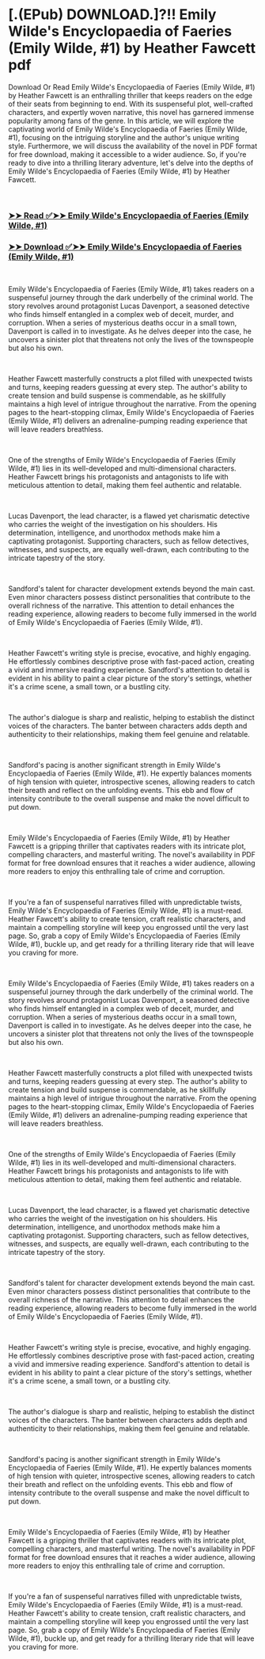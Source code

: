 # [.(EPub) DOWNLOAD.]?!! Emily Wilde's Encyclopaedia of Faeries (Emily Wilde, #1) by Heather Fawcett pdf

<p>Download Or Read Emily Wilde's Encyclopaedia of Faeries (Emily Wilde, #1) by Heather Fawcett is an enthralling thriller that keeps readers on the edge of their seats from beginning to end. With its suspenseful plot, well-crafted characters, and expertly woven narrative, this novel has garnered immense popularity among fans of the genre. In this article, we will explore the captivating world of Emily Wilde's Encyclopaedia of Faeries (Emily Wilde, #1), focusing on the intriguing storyline and the author's unique writing style. Furthermore, we will discuss the availability of the novel in PDF format for free download, making it accessible to a wider audience. So, if you're ready to dive into a thrilling literary adventure, let's delve into the depths of Emily Wilde's Encyclopaedia of Faeries (Emily Wilde, #1) by Heather Fawcett.</p>
<p>&nbsp;</p>

### [➤➤ Read ✅➤➤ Emily Wilde's Encyclopaedia of Faeries (Emily Wilde, #1)](https://pdfworldcenter.com/?book=60657589)

### [➤➤ Download ✅➤➤ Emily Wilde's Encyclopaedia of Faeries (Emily Wilde, #1)](https://pdfworldcenter.com/?book=60657589)

<p>&nbsp;</p>
<p>Emily Wilde's Encyclopaedia of Faeries (Emily Wilde, #1) takes readers on a suspenseful journey through the dark underbelly of the criminal world. The story revolves around protagonist Lucas Davenport, a seasoned detective who finds himself entangled in a complex web of deceit, murder, and corruption. When a series of mysterious deaths occur in a small town, Davenport is called in to investigate. As he delves deeper into the case, he uncovers a sinister plot that threatens not only the lives of the townspeople but also his own.</p>
<p>&nbsp;</p>
<p>Heather Fawcett masterfully constructs a plot filled with unexpected twists and turns, keeping readers guessing at every step. The author's ability to create tension and build suspense is commendable, as he skillfully maintains a high level of intrigue throughout the narrative. From the opening pages to the heart-stopping climax, Emily Wilde's Encyclopaedia of Faeries (Emily Wilde, #1) delivers an adrenaline-pumping reading experience that will leave readers breathless.</p>
<p>&nbsp;</p>
<p>One of the strengths of Emily Wilde's Encyclopaedia of Faeries (Emily Wilde, #1) lies in its well-developed and multi-dimensional characters. Heather Fawcett brings his protagonists and antagonists to life with meticulous attention to detail, making them feel authentic and relatable.</p>
<p>&nbsp;</p>
<p>Lucas Davenport, the lead character, is a flawed yet charismatic detective who carries the weight of the investigation on his shoulders. His determination, intelligence, and unorthodox methods make him a captivating protagonist. Supporting characters, such as fellow detectives, witnesses, and suspects, are equally well-drawn, each contributing to the intricate tapestry of the story.</p>
<p>&nbsp;</p>
<p>Sandford's talent for character development extends beyond the main cast. Even minor characters possess distinct personalities that contribute to the overall richness of the narrative. This attention to detail enhances the reading experience, allowing readers to become fully immersed in the world of Emily Wilde's Encyclopaedia of Faeries (Emily Wilde, #1).</p>
<p>&nbsp;</p>
<p>Heather Fawcett's writing style is precise, evocative, and highly engaging. He effortlessly combines descriptive prose with fast-paced action, creating a vivid and immersive reading experience. Sandford's attention to detail is evident in his ability to paint a clear picture of the story's settings, whether it's a crime scene, a small town, or a bustling city.</p>
<p>&nbsp;</p>
<p>The author's dialogue is sharp and realistic, helping to establish the distinct voices of the characters. The banter between characters adds depth and authenticity to their relationships, making them feel genuine and relatable.</p>
<p>&nbsp;</p>
<p>Sandford's pacing is another significant strength in Emily Wilde's Encyclopaedia of Faeries (Emily Wilde, #1). He expertly balances moments of high tension with quieter, introspective scenes, allowing readers to catch their breath and reflect on the unfolding events. This ebb and flow of intensity contribute to the overall suspense and make the novel difficult to put down.</p>
<p>&nbsp;</p>
<p>Emily Wilde's Encyclopaedia of Faeries (Emily Wilde, #1) by Heather Fawcett is a gripping thriller that captivates readers with its intricate plot, compelling characters, and masterful writing. The novel's availability in PDF format for free download ensures that it reaches a wider audience, allowing more readers to enjoy this enthralling tale of crime and corruption.</p>
<p>&nbsp;</p>
<p>If you're a fan of suspenseful narratives filled with unpredictable twists, Emily Wilde's Encyclopaedia of Faeries (Emily Wilde, #1) is a must-read. Heather Fawcett's ability to create tension, craft realistic characters, and maintain a compelling storyline will keep you engrossed until the very last page. So, grab a copy of Emily Wilde's Encyclopaedia of Faeries (Emily Wilde, #1), buckle up, and get ready for a thrilling literary ride that will leave you craving for more.</p>
<p>&nbsp;</p>
<p>Emily Wilde's Encyclopaedia of Faeries (Emily Wilde, #1) takes readers on a suspenseful journey through the dark underbelly of the criminal world. The story revolves around protagonist Lucas Davenport, a seasoned detective who finds himself entangled in a complex web of deceit, murder, and corruption. When a series of mysterious deaths occur in a small town, Davenport is called in to investigate. As he delves deeper into the case, he uncovers a sinister plot that threatens not only the lives of the townspeople but also his own.</p>
<p>&nbsp;</p>
<p>Heather Fawcett masterfully constructs a plot filled with unexpected twists and turns, keeping readers guessing at every step. The author's ability to create tension and build suspense is commendable, as he skillfully maintains a high level of intrigue throughout the narrative. From the opening pages to the heart-stopping climax, Emily Wilde's Encyclopaedia of Faeries (Emily Wilde, #1) delivers an adrenaline-pumping reading experience that will leave readers breathless.</p>
<p>&nbsp;</p>
<p>One of the strengths of Emily Wilde's Encyclopaedia of Faeries (Emily Wilde, #1) lies in its well-developed and multi-dimensional characters. Heather Fawcett brings his protagonists and antagonists to life with meticulous attention to detail, making them feel authentic and relatable.</p>
<p>&nbsp;</p>
<p>Lucas Davenport, the lead character, is a flawed yet charismatic detective who carries the weight of the investigation on his shoulders. His determination, intelligence, and unorthodox methods make him a captivating protagonist. Supporting characters, such as fellow detectives, witnesses, and suspects, are equally well-drawn, each contributing to the intricate tapestry of the story.</p>
<p>&nbsp;</p>
<p>Sandford's talent for character development extends beyond the main cast. Even minor characters possess distinct personalities that contribute to the overall richness of the narrative. This attention to detail enhances the reading experience, allowing readers to become fully immersed in the world of Emily Wilde's Encyclopaedia of Faeries (Emily Wilde, #1).</p>
<p>&nbsp;</p>
<p>Heather Fawcett's writing style is precise, evocative, and highly engaging. He effortlessly combines descriptive prose with fast-paced action, creating a vivid and immersive reading experience. Sandford's attention to detail is evident in his ability to paint a clear picture of the story's settings, whether it's a crime scene, a small town, or a bustling city.</p>
<p>&nbsp;</p>
<p>The author's dialogue is sharp and realistic, helping to establish the distinct voices of the characters. The banter between characters adds depth and authenticity to their relationships, making them feel genuine and relatable.</p>
<p>&nbsp;</p>
<p>Sandford's pacing is another significant strength in Emily Wilde's Encyclopaedia of Faeries (Emily Wilde, #1). He expertly balances moments of high tension with quieter, introspective scenes, allowing readers to catch their breath and reflect on the unfolding events. This ebb and flow of intensity contribute to the overall suspense and make the novel difficult to put down.</p>
<p>&nbsp;</p>
<p>Emily Wilde's Encyclopaedia of Faeries (Emily Wilde, #1) by Heather Fawcett is a gripping thriller that captivates readers with its intricate plot, compelling characters, and masterful writing. The novel's availability in PDF format for free download ensures that it reaches a wider audience, allowing more readers to enjoy this enthralling tale of crime and corruption.</p>
<p>&nbsp;</p>
<p>If you're a fan of suspenseful narratives filled with unpredictable twists, Emily Wilde's Encyclopaedia of Faeries (Emily Wilde, #1) is a must-read. Heather Fawcett's ability to create tension, craft realistic characters, and maintain a compelling storyline will keep you engrossed until the very last page. So, grab a copy of Emily Wilde's Encyclopaedia of Faeries (Emily Wilde, #1), buckle up, and get ready for a thrilling literary ride that will leave you craving for more.</p>
<p>&nbsp;</p>
